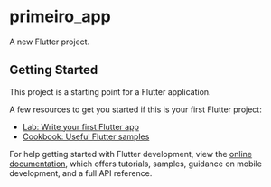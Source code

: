 # primeiro_app

A new Flutter project.

## Getting Started

This project is a starting point for a Flutter application.

A few resources to get you started if this is your first Flutter project:

- [Lab: Write your first Flutter app](https://docs.flutter.dev/get-started/codelab)
- [Cookbook: Useful Flutter samples](https://docs.flutter.dev/cookbook)
    
For help getting started with Flutter development, view the
[online documentation](https://docs.flutter.dev/), which offers tutorials,
samples, guidance on mobile development, and a full API reference.
